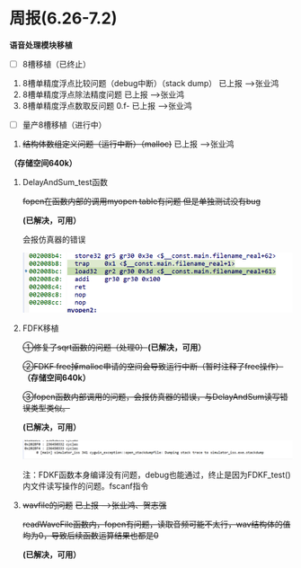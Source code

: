 # 周报(6.26-7.2)

**语音处理模块移植**

- [ ]  8槽移植（已终止）
1. 8槽单精度浮点比较问题（debug中断）（stack dump）     已上报 —>张业鸿
2. 8槽单精度浮点除法精度问题                                                 已上报 —>张业鸿
3. 8槽单精度浮点数取反问题 0.f-                                              已上报 —>张业鸿
- [ ]  量产8槽移植（进行中）
1. ~~结构体数组定义问题（运行中断）（malloc)~~                         已上报 —>张业鸿

**（存储空间640k）**

1. DelayAndSum_test函数
    
    ~~fopen在函数内部的调用myopen table有问题 但是单独测试没有bug~~
    
    **(已解决，可用）**
    
    会报仿真器的错误
    
    ![Untitled](%E5%91%A8%E6%8A%A5(6%2026-7%202)%2055d33082872a4cfbadf34a4e0749b074/Untitled.png)
    
2. FDFK移植
    
    ~~①修复了sqrt函数的问题（处理0）~~**(已解决，可用）**
    
    ~~②FDKF free掉malloc申请的空间会导致运行中断（暂时注释了free操作）~~**（存储空间640k）**
    
    ~~③fopen函数内部调用的问题，会报仿真器的错误，与DelayAndSum读写错误类型类似。~~
    
    **(已解决，可用）**
    
    ![Untitled](%E5%91%A8%E6%8A%A5(6%2026-7%202)%2055d33082872a4cfbadf34a4e0749b074/Untitled%201.png)
    
    注：FDKF函数本身编译没有问题，debug也能通过，终止是因为FDKF_test()内文件读写操作的问题。fscanf指令
    
3. ~~wavfile的问题~~                                                                                   ~~已上报 —>张业鸿、贺志强~~
    
    ~~readWaveFile函数内，fopen有问题，读取音频可能不太行，wav结构体的值均为0，导致后续函数运算结果也都是0~~
    
    **(已解决，可用）**